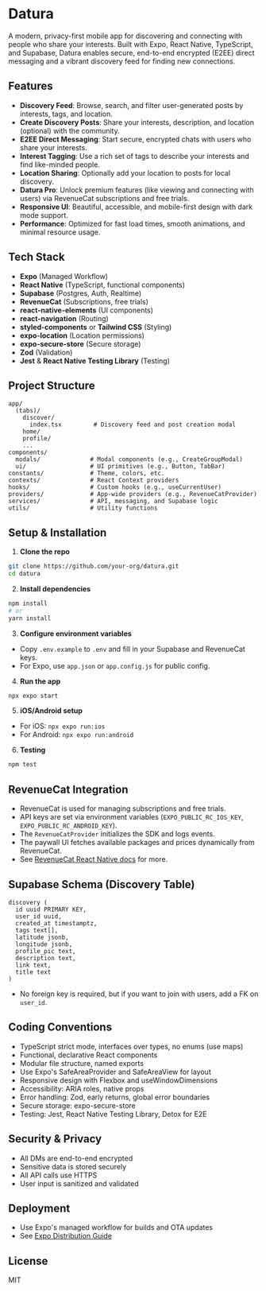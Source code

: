 # Datura

A modern, privacy-first mobile app for discovering and connecting with people who share your interests. Built with Expo, React Native, TypeScript, and Supabase, Datura enables secure, end-to-end encrypted (E2EE) direct messaging and a vibrant discovery feed for finding new connections.

## Features

- **Discovery Feed**: Browse, search, and filter user-generated posts by interests, tags, and location.
- **Create Discovery Posts**: Share your interests, description, and location (optional) with the community.
- **E2EE Direct Messaging**: Start secure, encrypted chats with users who share your interests.
- **Interest Tagging**: Use a rich set of tags to describe your interests and find like-minded people.
- **Location Sharing**: Optionally add your location to posts for local discovery.
- **Datura Pro**: Unlock premium features (like viewing and connecting with users) via RevenueCat subscriptions and free trials.
- **Responsive UI**: Beautiful, accessible, and mobile-first design with dark mode support.
- **Performance**: Optimized for fast load times, smooth animations, and minimal resource usage.

## Tech Stack

- **Expo** (Managed Workflow)
- **React Native** (TypeScript, functional components)
- **Supabase** (Postgres, Auth, Realtime)
- **RevenueCat** (Subscriptions, free trials)
- **react-native-elements** (UI components)
- **react-navigation** (Routing)
- **styled-components** or **Tailwind CSS** (Styling)
- **expo-location** (Location permissions)
- **expo-secure-store** (Secure storage)
- **Zod** (Validation)
- **Jest** & **React Native Testing Library** (Testing)

## Project Structure

```
app/
  (tabs)/
    discover/
      index.tsx         # Discovery feed and post creation modal
    home/
    profile/
    ...
components/
  modals/              # Modal components (e.g., CreateGroupModal)
  ui/                  # UI primitives (e.g., Button, TabBar)
constants/             # Theme, colors, etc.
contexts/              # React Context providers
hooks/                 # Custom hooks (e.g., useCurrentUser)
providers/             # App-wide providers (e.g., RevenueCatProvider)
services/              # API, messaging, and Supabase logic
utils/                 # Utility functions
```

## Setup & Installation

1. **Clone the repo**

```sh
git clone https://github.com/your-org/datura.git
cd datura
```

2. **Install dependencies**

```sh
npm install
# or
yarn install
```

3. **Configure environment variables**

- Copy `.env.example` to `.env` and fill in your Supabase and RevenueCat keys.
- For Expo, use `app.json` or `app.config.js` for public config.

4. **Run the app**

```sh
npx expo start
```

5. **iOS/Android setup**

- For iOS: `npx expo run:ios`
- For Android: `npx expo run:android`

6. **Testing**

```sh
npm test
```

## RevenueCat Integration

- RevenueCat is used for managing subscriptions and free trials.
- API keys are set via environment variables (`EXPO_PUBLIC_RC_IOS_KEY`, `EXPO_PUBLIC_RC_ANDROID_KEY`).
- The `RevenueCatProvider` initializes the SDK and logs events.
- The paywall UI fetches available packages and prices dynamically from RevenueCat.
- See [RevenueCat React Native docs](https://www.revenuecat.com/docs/getting-started/installation/reactnative) for more.

## Supabase Schema (Discovery Table)

```
discovery (
  id uuid PRIMARY KEY,
  user_id uuid,
  created_at timestamptz,
  tags text[],
  latitude jsonb,
  longitude jsonb,
  profile_pic text,
  description text,
  link text,
  title text
)
```
- No foreign key is required, but if you want to join with users, add a FK on `user_id`.

## Coding Conventions

- TypeScript strict mode, interfaces over types, no enums (use maps)
- Functional, declarative React components
- Modular file structure, named exports
- Use Expo's SafeAreaProvider and SafeAreaView for layout
- Responsive design with Flexbox and useWindowDimensions
- Accessibility: ARIA roles, native props
- Error handling: Zod, early returns, global error boundaries
- Secure storage: expo-secure-store
- Testing: Jest, React Native Testing Library, Detox for E2E

## Security & Privacy

- All DMs are end-to-end encrypted
- Sensitive data is stored securely
- All API calls use HTTPS
- User input is sanitized and validated

## Deployment

- Use Expo's managed workflow for builds and OTA updates
- See [Expo Distribution Guide](https://docs.expo.dev/distribution/introduction/)

## License

MIT

